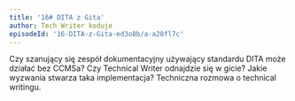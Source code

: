 ```yaml
---
title: '16# DITA z Gita'
author: Tech Writer koduje
episodeId: '16-DITA-z-Gita-ed3o8b/a-a20fl7c'
---
```


Czy szanujący się zespół dokumentacyjny używający standardu DITA może działać
bez CCMSa? Czy Technical Writer odnajdzie się w gicie? Jakie wyzwania stwarza
taka implementacja? Techniczna rozmowa o technical writingu.
